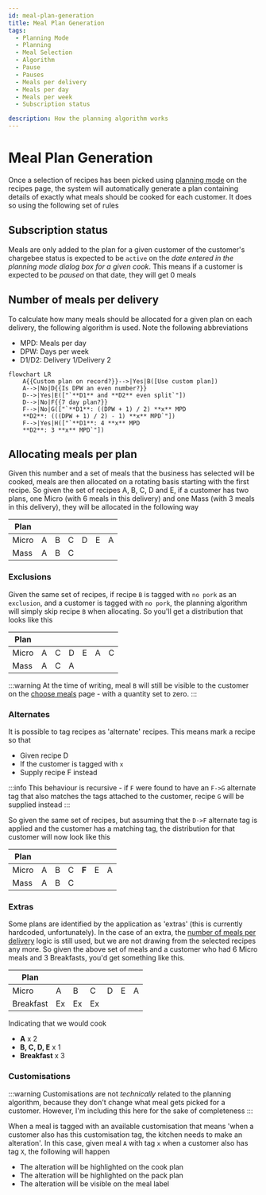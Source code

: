 ```yaml
---
id: meal-plan-generation
title: Meal Plan Generation
tags:
  - Planning Mode
  - Planning
  - Meal Selection
  - Algorithm
  - Pause
  - Pauses
  - Meals per delivery
  - Meals per day
  - Meals per week
  - Subscription status

description: How the planning algorithm works
---
```


# Meal Plan Generation

Once a selection of recipes has been picked using [planning mode](../Pages/recipes.md#planning-mode) on the recipes page, the system will automatically generate a plan containing details of exactly what meals should be cooked for each customer. It does so using the following set of rules

## Subscription status

Meals are only added to the plan for a given customer of the customer's chargebee status is expected to be `active` on the _date entered in the planning mode dialog box for a given cook_. This means if a customer is expected to be _paused_ on that date, they will get 0 meals

## Number of meals per delivery

To calculate how many meals should be allocated for a given plan on each delivery, the following algorithm is used. Note the following abbreviations

- MPD: Meals per day
- DPW: Days per week
- D1/D2: Delivery 1/Delivery 2

```mermaid
flowchart LR
    A{{Custom plan on record?}}-->|Yes|B([Use custom plan])
    A-->|No|D{{Is DPW an even number?}}
    D-->|Yes|E(["`**D1** and **D2** even split`"])
    D-->|No|F{{7 day plan?}}
    F-->|No|G(["`**D1**: ((DPW + 1) / 2) **x** MPD
    **D2**: (((DPW + 1) / 2) - 1) **x** MPD`"])
    F-->|Yes|H(["`**D1**: 4 **x** MPD
    **D2**: 3 **x** MPD`"])
```

## Allocating meals per plan

Given this number and a set of meals that the business has selected will be cooked, meals are then allocated on a rotating basis starting with the first recipe. So given the set of recipes A, B, C, D and E, if a customer has two plans, one Micro (with 6 meals in this delivery) and one Mass (with 3 meals in this delivery), they will be allocated in the following way

| Plan  |     |     |     |     |     |     |
| ----- | --- | --- | --- | --- | --- | --- |
| Micro | A   | B   | C   | D   | E   | A   |
| Mass  | A   | B   | C   |     |     |     |

### Exclusions

Given the same set of recipes, if recipe `B` is tagged with `no pork` as an `exclusion`, and a customer is tagged with `no pork`, the planning algorithm will simply skip recipe `B` when allocating. So you'll get a distribution that looks like this

| Plan  |     |     |     |     |     |     |
| ----- | --- | --- | --- | --- | --- | --- |
| Micro | A   | C   | D   | E   | A   | C   |
| Mass  | A   | C   | A   |     |     |     |

:::warning
At the time of writing, meal `B` will still be visible to the customer on the [choose meals](../Pages/choose-meals.md) page - with a quantity set to zero.
:::

### Alternates

It is possible to tag recipes as 'alternate' recipes. This means mark a recipe so that

- Given recipe D
- If the customer is tagged with `x`
- Supply recipe F instead

:::info
This behaviour is recursive - if `F` were found to have an `F->G` alternate tag that also matches the tags attached to the customer, recipe `G` will be supplied instead
:::

So given the same set of recipes, but assuming that the `D->F` alternate tag is applied and the customer has a matching tag, the distribution for that customer will now look like this

| Plan  |     |     |     |       |     |     |
| ----- | --- | --- | --- | ----- | --- | --- |
| Micro | A   | B   | C   | **F** | E   | A   |
| Mass  | A   | B   | C   |       |     |     |

### Extras

Some plans are identified by the application as 'extras' (this is currently hardcoded, unfortunately). In the case of an extra, the [number of meals per delivery](#number-of-meals-per-delivery) logic is still used, but we are not drawing from the selected recipes any more. So given the above set of meals and a customer who had 6 Micro meals and 3 Breakfasts, you'd get something like this.

| Plan      |     |     |     |     |     |     |
| --------- | --- | --- | --- | --- | --- | --- |
| Micro     | A   | B   | C   | D   | E   | A   |
| Breakfast | Ex  | Ex  | Ex  |     |     |     |

Indicating that we would cook

- **A** x 2
- **B, C, D, E** x 1
- **Breakfast** x 3

### Customisations

:::warning
Customisations are not _technically_ related to the planning algorithm, because they don't change what meal gets picked for a customer. However, I'm including this here for the sake of completeness
:::

When a meal is tagged with an available customisation that means 'when a customer also has this customisation tag, the kitchen needs to make an alteration'. In this case, given meal `A` with tag `x` when a customer also has tag `X`, the following will happen

- The alteration will be highlighted on the cook plan
- The alteration will be highlighted on the pack plan
- The alteration will be visible on the meal label
